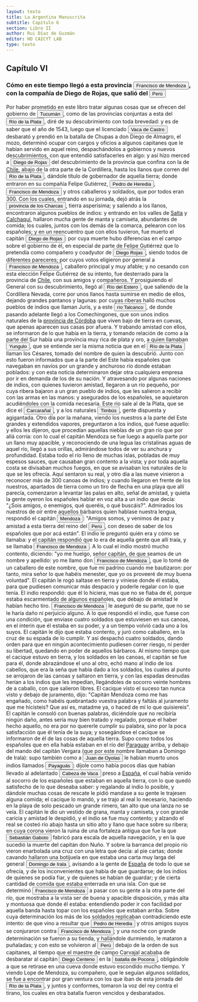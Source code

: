 ```yaml
---
layout: texto
title: La Argentina Manuscrita
subtitle: Capítulo 6
section: Libro II
author: Rui Díaz de Guzmán
editor: HD CAICYT LAB
type: texto
---
```


## Capítulo VI

### Cómo en este tiempo llegó a esta provincia <button class="balloon" data-balloon-pos="up" data-balloon-length="large" data-balloon="Don Francisco de Mendoza (n. 1515-1547), capitán de la caballería. Sus actuaciones incluyen haber mediado entre Domingo de Irala y Ruiz Galán en 1537 y 1539, participado en la represión del levantamiento de cacique guarambarense Aracaré y ser parte de la facción de Domingo de Irala contra la de Cabeza de Vaca en 1545. De hecho, sirvió como teniente de gobernador bajo su administración cuando Irala condujo una entrada al Chaco en 1547. En esta circunstancia, los partidarios de Cabeza de Vaca recu">Francisco de Mendoza</button>, con la compañía de Diego de Rojas, que salió del <a href="https://recogito.pelagios.org/document/wzqxhk0h3vpikm/part/1/edit#b8a6695c-ddef-4ea8-88b5-3ba5d8c1b4a2" target="_blank"><button class="balloon" data-balloon-pos="up" data-balloon-length="large" data-balloon="Entendido como virreinato del Perú.">Perú</button></a>


Por haber prometido en este libro tratar algunas cosas que se ofrecen del gobierno de <a href="https://recogito.pelagios.org/document/wzqxhk0h3vpikm/part/1/edit#a3bfefad-3a4e-4696-abd4-c73d622966d7" target="_blank"><button class="balloon" data-balloon-pos="up" data-balloon-length="large" data-balloon="Si bien la gobernación de Tucumán se establece en 1563, los territorios que la integraban (las actuales provincias argentinas de Tucumán, Jujuy, Salta, Santiago del Estero y Catamarca) ya habían sido objeto de conquista y colonización en la primera mitad del siglo XVI a partir de avanzadas provenientes de Asunción, Chile y Perú.">Tucumán</button></a>, como de las provincias conjuntas a esta del <a href="https://recogito.pelagios.org/document/wzqxhk0h3vpikm/part/1/edit#89c9749d-d5e5-4a95-b8ca-46ef97a07326" target="_blank"><button class="balloon" data-balloon-pos="up" data-balloon-length="large" data-balloon="Refiere a la Provincia del Río de la Plata, un espacio creado a partir de las capitulaciones que firmó el primer adelantado Pedro de Mendoza con Carlos I en 1534.La misma limitaba al norte con los territorios otorgados a Diego de Almagro, ocupando una franja que se extendería entre el Mar del Sur y el Mar Océano Austral. La exploración y ocupación efectiva del terreno delimitarían el espacio de la provincia del Río de la Plata al sector atlántico y específicamente, al eje fluvial Paraná-Plata">Río de la Plata</button></a>, diré de su descubrimiento con toda brevedad: y es de saber que el año de 1543, luego que el licenciado <button class="balloon" data-balloon-pos="up" data-balloon-length="large" data-balloon="Vaca de Castro. Virrey del Perú; prende a Diego de Almagro en la batalla de Chupas. Nombra a Diego de Rojas, Gobernador de Tucumán. Fue el segundo gobernador del Perú, y reemplazó a su conquistador Pizarro. A pesar de haberse presentado a ocupar la silla del gobierno con poderes, autógrafos del Rey, tuvo que vencer la resistencia que le opuso Diego de Almagro, el mozo, que la había usurpado; y la llanura de Chupas, cerca de Huamanga, fue el campo de batalla en que se decidió esta lucha, el día 1">Vaca de Castro</button> desbarató y prendió en la batalla de Chupas a don Diego de Almagro, el mozo, determinó ocupar con cargos y oficios a algunos capitanes que le habían servido en aquel reino, despachándolos a gobiernos y nuevos descubrimientos, con que entendió satisfacerles en algo: y así hizo merced a <button class="balloon" data-balloon-pos="up" data-balloon-length="large" data-balloon="Diego de Rojas (Burgos, España, 1500 - Maquijata, actual Provincia de Santiago del Estero, 1544)​ fue un militar, explorador y conquistador español de mediados del siglo XVI.">Diego de Rojas</button> del descubrimiento de la provincia que confina con la de <a href="https://recogito.pelagios.org/document/wzqxhk0h3vpikm/part/1/edit#29dbd6c3-3091-445c-9886-6fe6b7517954" target="_blank">Chile</a>, abajo de la otra parte de la Cordillera, hasta los llanos que corren del <a href="https://recogito.pelagios.org/document/wzqxhk0h3vpikm/part/1/edit#f2806fc0-4c76-4755-a3f0-6c071abe7b82" target="_blank"><button class="balloon" data-balloon-pos="up" data-balloon-length="large" data-balloon="Refiere a la Provincia del Río de la Plata, un espacio creado a partir de las capitulaciones que firmó el primer adelantado Pedro de Mendoza con Carlos I en 1534.La misma limitaba al norte con los territorios otorgados a Diego de Almagro, ocupando una franja que se extendería entre el Mar del Sur y el Mar Océano Austral. La exploración y ocupación efectiva del terreno delimitarían el espacio de la provincia del Río de la Plata al sector atlántico y específicamente, al eje fluvial Paraná-Plata">Río de la Plata</button></a>, dándole título de gobernador de aquella tierra; donde entraron en su compañía Felipe Gutiérrez, <button class="balloon" data-balloon-pos="up" data-balloon-length="large" data-balloon="Acompaña a Diego de Rojas a Tucumán. Mata a Francisco de Mendoza, y vuelve al Perú.">Pedro de Heredia</button>, <button class="balloon" data-balloon-pos="up" data-balloon-length="large" data-balloon="Don Francisco de Mendoza (n. 1515-1547), capitán de la caballería. Sus actuaciones incluyen haber mediado entre Domingo de Irala y Ruiz Galán en 1537 y 1539, participado en la represión del levantamiento de cacique guarambarense Aracaré y ser parte de la facción de Domingo de Irala contra la de Cabeza de Vaca en 1545. De hecho, sirvió como teniente de gobernador bajo su administración cuando Irala condujo una entrada al Chaco en 1547. En esta circunstancia, los partidarios de Cabeza de Vaca recu">Francisco de Mendoza</button> y otros caballeros y soldados, que por todos eran 300. Con los cuales, entrando en su jornada, dejó atrás la <a href="https://recogito.pelagios.org/document/wzqxhk0h3vpikm/part/1/edit#f15f0fd8-a62a-4dbf-9085-39ccfc62e640" target="_blank"><button class="balloon" data-balloon-pos="up" data-balloon-length="large" data-balloon="Refiere a la provincia de Charcas, provincia de los Charcas o bien gobernación de Charcas fue un territorio ultramarino integrante del Imperio español que formó parte del gran Virreinato del Perú hasta 1776 y que luego pasó al nuevo Virreinato del Río de la Plata. La provincia de Charcas, cuyos límites se superponen con la Audiencia de Charchas, tenía su sede en Sucre (Ciudad de la Plata, 1538).">provincia de los Charcas</button></a>, tierra asperísima; y saliendo a los llanos, encontraron algunos pueblos de indios: y entrando en los valles de <a href="https://recogito.pelagios.org/document/wzqxhk0h3vpikm/part/1/edit#928aecbe-0b6e-4471-9c03-df40f4cc38cc" target="_blank">Salta</a> y <a href="https://recogito.pelagios.org/document/wzqxhk0h3vpikm/part/1/edit#9773bade-e1b6-4958-8479-5906173b3a80" target="_blank">Calchaquí</a>, hallaron mucha gente de manta y camiseta, abundantes de comida; los cuales, juntos con los demás de la comarca, pelearon con los españoles; y en un reencuentro que con ellos tuvieron, fue muerto el capitán <button class="balloon" data-balloon-pos="up" data-balloon-length="large" data-balloon="Diego de Rojas (Burgos, España, 1500 - Maquijata, actual Provincia de Santiago del Estero, 1544)​ fue un militar, explorador y conquistador español de mediados del siglo XVI.">Diego de Rojas</button>: por cuya muerte hubo diferencias en el campo sobre el gobierno de él, en especial de parte de Felipe Gutiérrez que lo pretendía como compañero y coadyutor de <button class="balloon" data-balloon-pos="up" data-balloon-length="large" data-balloon="Diego de Rojas (Burgos, España, 1500 - Maquijata, actual Provincia de Santiago del Estero, 1544) fue un militar, explorador y conquistador español de mediados del siglo XVI.">Diego Rojas</button>, siendo todos de diferentes pareceres; por cuyos votos eligieron por general a <button class="balloon" data-balloon-pos="up" data-balloon-length="large" data-balloon="Don Francisco de Mendoza (n. 1515-1547), capitán de la caballería. Sus actuaciones incluyen haber mediado entre Domingo de Irala y Ruiz Galán en 1537 y 1539, participado en la represión del levantamiento de cacique guarambarense Aracaré y ser parte de la facción de Domingo de Irala contra la de Cabeza de Vaca en 1545. De hecho, sirvió como teniente de gobernador bajo su administración cuando Irala condujo una entrada al Chaco en 1547. En esta circunstancia, los partidarios de Cabeza de Vaca recu">Francisco de Mendoza</button>, caballero principal y muy afable; y no cesando con esta elección Felipe Gutiérrez de su intento, fue desterrado para la provincia de <a href="https://recogito.pelagios.org/document/wzqxhk0h3vpikm/part/1/edit#a0aab9e2-a4b9-4741-bea3-0e26bc431d5c" target="_blank">Chile</a>, con sus amigos y compañeros. Y prosiguiendo el General con su descubrimiento, llegó al <button class="balloon" data-balloon-pos="up" data-balloon-length="large" data-balloon="Río del Estero. Sale de la Cordillera Nevada; corre por los llanos, y se sume en ellos, dejando pantanos, y lagunas. Es el mismo río que pasa cerca de la ciudad de Tucumán, y al que se da más comúnmente el nombre de Río Dulce. Baja de la cordillera de Aconquija, que divide la Jurisdicción de Tucumán de la de Salta. Las lagunas, de que habla el autor, son las de los Porongos, que cubren más de 16 leguas de superficie.Actualmente se denomina Río Dulcehttps://www.openstreetmap.org/?mlat=-28.791733&">Río del Estero</button>, que saliendo de la Cordillera Nevada, corre por unos llanos hasta sumirse en medio de ellos, dejando grandes pantanos y lagunas: por cuyas riberas halló muchos pueblos de indios que llaman <persName xml:id="recogito-707c32b8-9fde-43c8-b7af-0e80c395bccd" ana="tribe">Jurís</persName>, y a este <button class="balloon" data-balloon-pos="up" data-balloon-length="large" data-balloon="Talcanco; río. De este río nada más sabemos que lo que dice el autor, esto es, que se halla en el territorio de los Juris, o de Santiago del Estero, hacia la frontera de Córdoba. Se habrá verificado con él lo que ha sucedido con otros parajes, de los que se ha perdido la huella por el cambio continuo de los nombres. Los misioneros sobre todo han sido intemperantes en esta costumbre: por la menor reducción, capilla u oratorio que fundaban, daban nuevos nombres, y borraban el recuerdo de los antig">río Talcanco</button>, de donde pasando adelante llegó a los <persName xml:id="recogito-ed2067e2-53bd-499f-8569-e8409b528969" ana="tribe">Comechingones</persName>, que son unos indios naturales de la <a href="https://recogito.pelagios.org/document/wzqxhk0h3vpikm/part/1/edit#5a512d5b-0078-4c34-a775-b4ea69460cf6" target="_blank">provincia de Córdoba</a> que viven bajo de tierra en cuevas, que apenas aparecen sus casas por afuera. Y trabando amistad con ellos, se informaron de lo que había en la tierra, y tomando relación de como a la parte del Sur había una provincia muy rica de plata y oro, a quien llamaban <button class="balloon" data-balloon-pos="up" data-balloon-length="large" data-balloon="Yungulo. Provincia al sud de Córdoba, y según decían los indios, muy rica de plata y oro, conocida también por la Noticia de los Césares. Lo mismo decimos de yungulo, cuya significación ignramos, aunque sea fácil entender que se habla de un paraje hacia las Pampas.]">Yungulo</button>, que se entiende ser la misma noticia que en el <a href="https://recogito.pelagios.org/document/wzqxhk0h3vpikm/part/1/edit#69a2de82-de09-454f-88ae-648945b3d604" target="_blank"><button class="balloon" data-balloon-pos="up" data-balloon-length="large" data-balloon="Refiere a la Provincia del Río de la Plata, un espacio creado a partir de las capitulaciones que firmó el primer adelantado Pedro de Mendoza con Carlos I en 1534.La misma limitaba al norte con los territorios otorgados a Diego de Almagro, ocupando una franja que se extendería entre el Mar del Sur y el Mar Océano Austral. La exploración y ocupación efectiva del terreno delimitarían el espacio de la provincia del Río de la Plata al sector atlántico y específicamente, al eje fluvial Paraná-Plata">Río de la Plata</button></a> llaman los Césares, tomado del nombre de quien la descubrió. Junto con esto fueron informados que a la parte del Este había españoles que navegaban en navíos por un grande y anchuroso río donde estaban poblados: y con esta noticia determinaron dejar otra cualquiera empresa por ir en demanda de los de su nación. Y atravesando por algunas naciones de indios, con quienes tuvieron amistad, llegaron a un río pequeño, por cuya ribera bajaron a un gran pueblo de indios, que les salieron a recibir con las armas en las manos: y asegurados de los españoles, se aquietaron acudiéndoles con la comida necesaria. Este río sale al de la Plata, que se dice el <button class="balloon" data-balloon-pos="up" data-balloon-length="large" data-balloon="Carcarañal. Río, cuyo nombre era el de un cacique. Poblado de indios Timbús. El río Tercero de Córdoba toma este nombre, después de juntarse con el Saladillo. Es un confluente del Paraná y fue visitado por Gaboto, que fundó en sus orillas el fuerte de Sancti Espíritu. Su verdadero nombre es Caracarañá, del que, por la elisión de una vocal, se ha hecho Carcarañá o Carcarañal. Caracará es un ave de rapiña, del que se ha hablado ya, y ña es listado. Así pues, río Caracará-ñá, o Carcarañal, quiere d">Carcarañal</button>, y a los naturales <button class="balloon" data-balloon-pos="up" data-balloon-length="large" data-balloon="Timbús. Pueblos a 40 leguas de Buenos Aires; afables, y labradores: tienen las narices horadadas, son más de 8000-10. Indios de Santa Fe; gente labradora y de buena índole. Indios que pueblan las orillas del Carcarañal; gente dispuesta y agigantada; reciben a Francisco de Mendoza; levantan las palas de sus buques, una señal de amistad. Indios del Perú; se oponen A los españoles; les dan noticias del Marañón, de la tierra del Dorado, y del país de las Amazonas. Esta costumbre de recibir a un extr">Timbús</button>, gente dispuesta y agigantada. Otro día por la mañana, viendo los nuestros a la parte del Este grandes y extendidos vapores, preguntaron a los indios, qué fuese aquello: y ellos les dijeron, que procedían aquellas nieblas de un gran río que por allá corría: con lo cual el capitán Mendoza se fue luego a aquella parte por un llano muy apacible, y reconociendo de una legua las cristalinas aguas de aquel río, llegó a sus orillas, admirándose todos de ver su anchura y profundidad. Estaba todo el río lleno de muchas islas, pobladas de muy espesos sauces, que causaban gran contento a la vista; y por toda aquella costa se divisaban muchos fuegos, en que se avisaban los naturales de lo que se les ofrecía. Aquí sentaron su real, y otro día a las nueve vinieron a reconocer más de 300 canoas de indios; y cuando llegaron en frente de los nuestros, apartados de tierra como un tiro de flecha en una playa que allí parecía, comenzaron a levantar las palas en alto, señal de amistad, y quieta la gente oyeron los españoles hablar en voz alta a un indio que decía: &quot;¿Sois amigos, o enemigos, qué queréis, o qué buscáis?&quot;. Admirados los nuestros de oír entre aquellos bárbaros quien hablase nuestra lengua, respondió el capitán <button class="balloon" data-balloon-pos="up" data-balloon-length="large" data-balloon="Don Francisco de Mendoza (n. 1515-1547), capitán de la caballería. Sus actuaciones incluyen haber mediado entre Domingo de Irala y Ruiz Galán en 1537 y 1539, participado en la represión del levantamiento de cacique guarambarense Aracaré y ser parte de la facción de Domingo de Irala contra la de Cabeza de Vaca en 1545. De hecho, sirvió como teniente de gobernador bajo su administración cuando Irala condujo una entrada al Chaco en 1547. En esta circunstancia, los partidarios de Cabeza de Vaca recu">Mendoza</button>: &quot;Amigos somos, y venimos de paz y amistad a esta tierra del reino del <a href="https://recogito.pelagios.org/document/wzqxhk0h3vpikm/part/1/edit#2c483bf7-06b0-45b2-8107-8117df843f88" target="_blank"><button class="balloon" data-balloon-pos="up" data-balloon-length="large" data-balloon="Entendido como virreinato del Perú.">Perú</button></a>, con deseo de saber de los españoles que por acá están&quot;. El indio le preguntó quién era y cómo se llamaba: y el capitán respondió que lo era de aquella gente que allí traía, y se llamaba <button class="balloon" data-balloon-pos="up" data-balloon-length="large" data-balloon="Don Francisco de Mendoza (n. 1515-1547), capitán de la caballería. Sus actuaciones incluyen haber mediado entre Domingo de Irala y Ruiz Galán en 1537 y 1539, participado en la represión del levantamiento de cacique guarambarense Aracaré y ser parte de la facción de Domingo de Irala contra la de Cabeza de Vaca en 1545. De hecho, sirvió como teniente de gobernador bajo su administración cuando Irala condujo una entrada al Chaco en 1547. En esta circunstancia, los partidarios de Cabeza de Vaca recu">Francisco de Mendoza</button>. A lo cual el indio mostró mucho contento, diciendo: &quot;yo me huelgo, señor capitán, de que seamos de un nombre y apellido: yo me llamo don <button class="balloon" data-balloon-pos="up" data-balloon-length="large" data-balloon="Don Francisco de Mendoza (n. 1515-1547), capitán de la caballería. Sus actuaciones incluyen haber mediado entre Domingo de Irala y Ruiz Galán en 1537 y 1539, participado en la represión del levantamiento de cacique guarambarense Aracaré y ser parte de la facción de Domingo de Irala contra la de Cabeza de Vaca en 1545. De hecho, sirvió como teniente de gobernador bajo su administración cuando Irala condujo una entrada al Chaco en 1547. En esta circunstancia, los partidarios de Cabeza de Vaca recu">Francisco de Mendoza</button>, que lo tomé de un caballero de este nombre, que fue mi padrino cuando me bautizaron: por tanto, mira señor lo que habéis menester, que yo os proveeré de muy buena voluntad&quot;. El capitán le rogó saltase en tierra y viniese donde él estaba, para que pudiesen comunicar más despacio y poderle regalar con lo que tenía. El indio respondió: que él lo hiciera, mas que no se fiaba de él, porque estaba escarmentado de algunos españoles, que debajo de amistad le habían hecho tiro. <button class="balloon" data-balloon-pos="up" data-balloon-length="large" data-balloon="Don Francisco de Mendoza (n. 1515-1547), capitán de la caballería. Sus actuaciones incluyen haber mediado entre Domingo de Irala y Ruiz Galán en 1537 y 1539, participado en la represión del levantamiento de cacique guarambarense Aracaré y ser parte de la facción de Domingo de Irala contra la de Cabeza de Vaca en 1545. De hecho, sirvió como teniente de gobernador bajo su administración cuando Irala condujo una entrada al Chaco en 1547. En esta circunstancia, los partidarios de Cabeza de Vaca recu">Francisco de Mendoza</button> le aseguró de su parte, que no se le haría daño ni perjuicio alguno. A lo que respondió el indio, que fuese con una condición, que enviase cuatro soldados que estuviesen en sus canoas, en el ínterin que él estaba en su poder, y a un tiempo volvió cada uno a los suyos. El capitán le dijo que estaba contento, y juró como caballero, en la cruz de su espada de lo cumplir. Y así despachó cuatro soldados, dando orden para que en ningún acontecimiento pudiesen correr riesgo, ni perder su libertad, quedando en poder de aquellos bárbaros. Al mismo tiempo que el cacique estuvo en tierra, y los soldados en las canoas, el capitán se fue para él, donde abrazándose el uno al otro, echó mano al indio de los cabellos, que era la seña que había dado a los soldados, los cuales al punto se arrojaron de las canoas y saltaron en tierra, y con las espadas desnudas herían a los indios que les impedían, llegándoles de socorro veinte hombres de a caballo, con que salieron libres. El cacique visto el suceso tan nunca visto y debajo de juramento, dijo: &quot;Capitán Mendoza como me has engañado, como habéis quebrantado vuestra palabra y faltáis al juramento que me hicisteis? Que así es, matadme ya, o haced de mí lo que quisiereis&quot;. El capitán le consoló con buenas palabras, diciéndole que no recibiría ningún daño, antes sería muy bien tratado y regalado, porque el haber hecho aquello, no era por no quererle cumplir su palabra, sino por la poca satisfacción que él tenía de la suya; y sosegándose el cacique se informaron de él de las cosas de aquella tierra. Supo como todos los españoles que en ella había estaban en el río del <a href="https://recogito.pelagios.org/document/wzqxhk0h3vpikm/part/1/edit#fe0e43dd-f551-42e8-b96b-812d4252e899" target="_blank">Paraguay</a> arriba, y debajo del mando del capitán Vergara (que por este nombre llamaban a Domingo de Irala): supo también como a <button class="balloon" data-balloon-pos="up" data-balloon-length="large" data-balloon="Refiere a Juan de Ayolas (Briviesca de la Bureba, Corona de Castilla, 1493 o ¿ca. 1510? – Candelaria del Chaco Boreal, gobernación del Río de la Plata y del Paraguay, 1538) era un explorador español que fuera vecino fundador de la primera Buenos Aires, acompañando al adelantado Pedro de Mendoza, y que nominalmente fuera nombrado como teniente de gobernador general de Asunción en 1537, para convertirse al poco tiempo y en forma igualmente nominal en gobernador del Río de la Plata y del Paraguay p">Juan de Oyolas</button> le habían muerto unos indios llamados <button class="balloon" data-balloon-pos="up" data-balloon-length="large" data-balloon="Indios del Paraguay; y de Candelaria; traidores e inconstantes. Matan a Juan de Oyolas. Se oponen a Chaves. Los individuos de esta nación se han hecho acreedores al dictado de pérfidos, por haber cometido los mayores atentados en la época de la conquista. Eran dueños de la navegación del río Paraguay, figurando en el norte de la Asumpción con el nombre de Payaguás o Sarigué, y en el sur con el de Agaces o Tacumbús. Opinan algunos que de Payaguás se deriva Paraguay, como quien dijera: &quot;río d">Payaguás</button>: díjole como había pocos días que habían llevado al adelantado <button class="balloon" data-balloon-pos="up" data-balloon-length="large" data-balloon="Álvar Núñez Cabeza de Vaca (Jerez de la Frontera, 1488/1490 - Sevilla, 27 de mayo de 1559) fue un descubridor y conquistador español que exploró la costa sur de Norteamérica desde la actual Florida pasando por Alabama, Misisipi y Luisiana y se adentró en Texas, Nuevo México, Arizona y en el norte de México hasta llegar al Golfo de California, territorios que pasaron a anexionarse al Imperio Español dentro del Virreinato de Nueva España. El rey Carlos I de España le otorgó el título de Segundo Ad">Cabeza de Vaca</button> preso a <a href="https://recogito.pelagios.org/document/wzqxhk0h3vpikm/part/1/edit#39cc1aaf-07d4-4fb8-868b-e1762d856603" target="_blank">España</a>, el cual había venido al socorro de los españoles que estaban en aquella tierra, con lo que quedó satisfecho de lo que deseaba saber: y regalando al indio lo posible, y dándole muchas cosas de rescate le pidió mandase a su gente le trajesen alguna comida; el cacique lo mandó, y se trajo al real lo necesario, haciendo en la playa de solo pescado un grande rimero, tan alto que una lanza no se veía. El capitán le dio un vestido de grana, manta y camiseta, y con grande caricia y amistad le despidió, y el indio se fue muy contento; y alzando el real se costeó río abajo hasta un sitio alto y llano que hace sobre su ribera; en cuya corona vieron la ruina de una fortaleza antigua que fue la que <button class="balloon" data-balloon-pos="up" data-balloon-length="large" data-balloon="Sebastián Caboto (1477-1557) fue, como su padre Juan, un piloto y explorador que sirvió a las coronas de España e Inglaterra. Entró al servicio de esta última en 1518 como piloto mayor y bajo sus auspicios realizó el viaje que lo llevaría a explorar el Río de Solís. Si bien el propósito inicial de su expedición de 1526 era repetir la circunnavegación de Magallanes (tal y como consta en la capitulación que firmó con Carlos I), Caboto decidió alterar el rumbo de su armada atraído por las noticias ">Sebastián Gaboto</button> fabricó para escala de aquella navegación, y en la que sucedió la muerte del capitán don Nuño. Y sobre la barranca del propio río vieron enarbolada una cruz con una letra que decía: al pie cartas; donde cavando hallaron una botijuela en que estaba una carta muy larga del general <button class="balloon" data-balloon-pos="up" data-balloon-length="large" data-balloon="Domingo Martínez de Irala (Vergara de la Hermandad de Guipúzcoa, Corona de Castilla, 1509 - Asunción del Paraguay, Virreinato del Perú, 3 de octubre de 1556) fue un conquistador, explorador y colonizador español que como lugarteniente de Juan de Ayolas quien lo nombrara interinamente hasta que regresara como teniente de gobernador de La Candelaria en 1537, luego lo sería de hecho, y posteriormente elegido por el pueblo según real cédula, como teniente de gobernador general de Asunción.Ocupó tres">Domingo de Irala</button>, avisando a la gente de <a href="https://recogito.pelagios.org/document/wzqxhk0h3vpikm/part/1/edit#cfcaa2a4-d060-41bf-993f-c4127efda236" target="_blank">España</a> de todo lo que se ofrecía, y de los inconvenientes que había de que guardarse; de los indios de quienes se podía fiar, y de quienes se habían de guardar; y de cierta cantidad de comida que estaba enterrada en una isla. Con que se determinó <button class="balloon" data-balloon-pos="up" data-balloon-length="large" data-balloon="Don Francisco de Mendoza (n. 1515-1547), capitán de la caballería. Sus actuaciones incluyen haber mediado entre Domingo de Irala y Ruiz Galán en 1537 y 1539, participado en la represión del levantamiento de cacique guarambarense Aracaré y ser parte de la facción de Domingo de Irala contra la de Cabeza de Vaca en 1545. De hecho, sirvió como teniente de gobernador bajo su administración cuando Irala condujo una entrada al Chaco en 1547. En esta circunstancia, los partidarios de Cabeza de Vaca recu">Francisco de Mendoza</button> a pasar con su gente a la otra parte del río, que mostraba a la vista ser de buena y apacible disposición, y más alta y montuosa que donde él estaba: entendiendo poder ir con facilidad por aquella banda hasta topar con los españoles que estaban arriba. Sobre cuya determinación los más de los soldados replicaban contradiciendo este intento: de que vino a resultar que <button class="balloon" data-balloon-pos="up" data-balloon-length="large" data-balloon="Acompaña a Diego de Rojas a Tucumán. Mata a Francisco de Mendoza, y vuelve al Perú.">Pedro de Heredia</button> y otros amigos suyos se conjuraron contra <button class="balloon" data-balloon-pos="up" data-balloon-length="large" data-balloon="Don Francisco de Mendoza (n. 1515-1547), capitán de la caballería. Sus actuaciones incluyen haber mediado entre Domingo de Irala y Ruiz Galán en 1537 y 1539, participado en la represión del levantamiento de cacique guarambarense Aracaré y ser parte de la facción de Domingo de Irala contra la de Cabeza de Vaca en 1545. De hecho, sirvió como teniente de gobernador bajo su administración cuando Irala condujo una entrada al Chaco en 1547. En esta circunstancia, los partidarios de Cabeza de Vaca recu">Francisco de Mendoza</button>; y una noche con grande determinación se fueron a su tienda, y hallándole durmiendo, le mataron a puñaladas; y con esto se volvieron al <a href="https://recogito.pelagios.org/document/wzqxhk0h3vpikm/part/1/edit#7d7a08e7-0585-4f9f-9daa-0d863a0fc248" target="_blank"><button class="balloon" data-balloon-pos="up" data-balloon-length="large" data-balloon="Entendido como virreinato del Perú.">Perú</button></a> debajo de la orden de sus capitanes, al tiempo que el maestre de campo Carvajal acababa de desbaratar al capitán <button class="balloon" data-balloon-pos="up" data-balloon-length="large" data-balloon="Diego Centeno (Ciudad Rodrigo, 1516 - Potosí, 1549) fue un conquistador español que participó en la conquista del Perú y en las guerras civiles entre los conquistadores. A lo largo de toda su carrera se mantuvo fiel a la Corona española. Organizó en el sur del Perú la resistencia contra la rebelión de Gonzalo Pizarro, aunque fue derrotado en la sangrienta batalla de Huarina, Pocona. Se sumó luego a las tropas del Pacificador Pedro de La Gasca, y estuvo en la batalla de Jaquijahuana donde fueron ">Diego Centeno</button> en la <a href="https://recogito.pelagios.org/document/wzqxhk0h3vpikm/part/1/edit#54160d51-5173-49f9-8127-f621d3861199" target="_blank"><button class="balloon" data-balloon-pos="up" data-balloon-length="large" data-balloon="Pocona. Lugar donde fue derrotado Centeno. La batalla de que habla el autor fue dada en las orillas de la famosa laguna de Titicaca, en un paraje llamado Huarina, que es el nombre por el que se le designa; y no de Pocona, que es un pueblito del departamento de Mizque, a cerca de 40 leguas de Chuquisaca. Centeno, que estaba enfermo, se hizo llevar en una hamaca, como el Mariscal de Sajonia en la batalla de Fontenoi. Pero el general de Luis XV alcanzó la victoria, y Centeno salió derrotado. Este s">batalla de Pocona</button></a>, obligándole a que se retirase en una cueva donde estuvo escondido mucho tiempo. Y viendo Lope de Mendoza, su compañero, que le seguían algunos soldados, se fue a encontrar por gran ventura con los que iban de esta jornada del <a href="https://recogito.pelagios.org/document/wzqxhk0h3vpikm/part/1/edit#0066bc22-2610-47ea-8cb4-b433e5dbc038" target="_blank"><button class="balloon" data-balloon-pos="up" data-balloon-length="large" data-balloon="Refiere a la Provincia del Río de la Plata, un espacio creado a partir de las capitulaciones que firmó el primer adelantado Pedro de Mendoza con Carlos I en 1534.La misma limitaba al norte con los territorios otorgados a Diego de Almagro, ocupando una franja que se extendería entre el Mar del Sur y el Mar Océano Austral. La exploración y ocupación efectiva del terreno delimitarían el espacio de la provincia del Río de la Plata al sector atlántico y específicamente, al eje fluvial Paraná-Plata">Río de la Plata</button></a>, y juntos y conformes, tomaron la voz del rey contra el tirano, los cuales en otra batalla fueron vencidos y desbaratados.